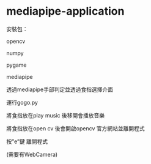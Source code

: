 # mediapipe-application

安裝包：

opencv

numpy

pygame

mediapipe

透過mediapipe手部判定並透過食指選擇介面

運行gogo.py

將食指放在play music 後移開會播放音樂

將食指放在open cv 後會開啟opencv 官方網站並離開程式

按”e”鍵 離開程式

(需要有WebCamera)
